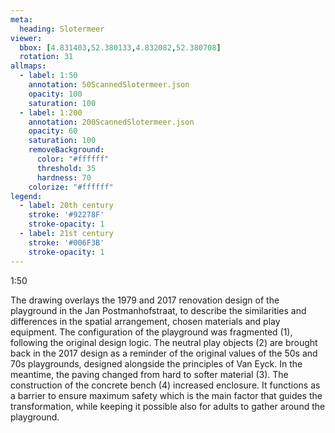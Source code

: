 ```yaml
---
meta:
  heading: Slotermeer
viewer:
  bbox: [4.831403,52.380133,4.832082,52.380708]
  rotation: 31
allmaps:
  - label: 1:50
    annotation: 50ScannedSlotermeer.json
    opacity: 100
    saturation: 100
  - label: 1:200
    annotation: 200ScannedSlotermeer.json
    opacity: 60
    saturation: 100
    removeBackground:
      color: "#ffffff"
      threshold: 35
      hardness: 70
    colorize: "#ffffff"
legend:
  - label: 20th century
    stroke: '#92278F'
    stroke-opacity: 1
  - label: 21st century
    stroke: '#006F3B'
    stroke-opacity: 1
---
```

1:50

The drawing overlays the 1979 and 2017 renovation design of the playground in the Jan Postmanhofstraat, to describe the similarities and differences in the spatial arrangement, chosen materials and play equipment. The configuration of the playground was fragmented (1), following the original design logic. The neutral play objects (2) are brought back in the 2017 design as a reminder of the original values of the 50s and 70s playgrounds, designed alongside the principles of Van Eyck. In the meantime, the paving changed from hard to softer material (3). The construction of the concrete bench (4) increased enclosure. It functions as a barrier to ensure maximum safety which is the main factor that guides the transformation, while keeping it possible also for adults to gather around the playground.